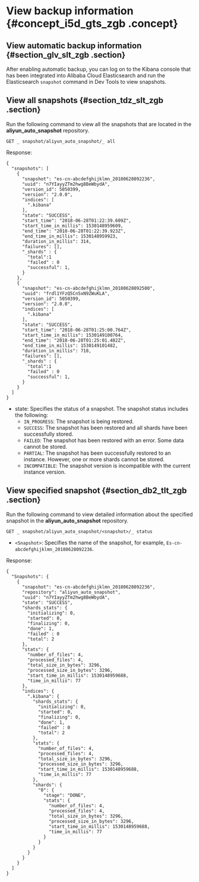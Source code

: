 # View backup information {#concept_i5d_gts_zgb .concept}

## View automatic backup information {#section_glv_slt_zgb .section}

After enabling automatic backup, you can log on to the Kibana console that has been integrated into Alibaba Cloud Elasticsearch and run the Elasticsearch `snapshot` command in Dev Tools to view snapshots.

## View all snapshots {#section_tdz_slt_zgb .section}

Run the following command to view all the snapshots that are located in the **aliyun\_auto\_snapshot** repository.

`GET _ snapshot/aliyun_auto_snapshot/_ all`

Response:

```
{
  "snapshots": [
    {
      "snapshot": "es-cn-abcdefghijklmn_20180628092236",
      "uuid": "n7YIayyZTm2hwg8BeWbydA",
      "version_id": 5050399,
      "version": "2.0.0",
      "indices": [
        ".kibana"
      ],
      "state": "SUCCESS",
      "start_time": "2018-06-28T01:22:39.609Z",
      "start_time_in_millis": 1530148959609,
      "end_time": "2018-06-28T01:22:39.923Z",
      "end_time_in_millis": 1530148959923,
      "duration_in_millis": 314,
      "failures": [],
      "_shards" : {
        "total":1
        "failed" : 0
        "successful": 1,
      }
    },
    {
      "snapshot": "es-cn-abcdefghijklmn_20180628092500",
      "uuid": "frdl1YFzQ5Cn5xN9ZWuKLA",
      "version_id": 5050399,
      "version": "2.0.0",
      "indices": [
        ".kibana"
      ],
      "state": "SUCCESS",
      "start_time": "2018-06-28T01:25:00.764Z",
      "start_time_in_millis": 1530149100764,
      "end_time": "2018-06-28T01:25:01.482Z",
      "end_time_in_millis": 1530149101482,
      "duration_in_millis": 718,
      "failures": [],
      "_shards" : {
        "total":1
        "failed" : 0
        "successful": 1,
      }
    }
  ]
}
```

-   state: Specifies the status of a snapshot. The snapshot status includes the following:
    -   `IN_PROGRESS`: The snapshot is being restored.
    -   `SUCCESS`: The snapshot has been restored and all shards have been successfully stored.
    -   `FAILED`: The snapshot has been restored with an error. Some data cannot be stored.
    -   `PARTIAL`: The snapshot has been successfully restored to an instance. However, one or more shards cannot be stored.
    -   `INCOMPATIBLE`: The snapshot version is incompatible with the current instance version.

## View specified snapshot {#section_db2_tlt_zgb .section}

Run the following command to view detailed information about the specified snapshot in the **aliyun\_auto\_snapshot** repository.

`GET _ snapshot/aliyun_auto_snapshot/<snapshot>/_ status`

-   `<Snapshot>`: Specifies the name of the snapshot, for example, `Es-cn-abcdefghijklmn_20180628092236`.

Response:

```
{
  "Snapshots": {
    {
      "snapshot": "es-cn-abcdefghijklmn_20180628092236",
      "repository": "aliyun_auto_snapshot",
      "uuid": "n7YIayyZTm2hwg8BeWbydA",
      "state": "SUCCESS",
      "shards_stats": {
        "initializing": 0,
        "started": 0,
        "finalizing": 0,
        "done": 1,
        "failed" : 0
        "total": 2
      },
      "stats": {
        "number_of_files": 4,
        "processed_files": 4,
        "total_size_in_bytes": 3296,
        "processed_size_in_bytes": 3296,
        "start_time_in_millis": 1530148959688,
        "time_in_millis": 77
      },
      "indices": {
        ".kibana": {
          "shards_stats": {
            "initializing": 0,
            "started": 0,
            "finalizing": 0,
            "done": 1,
            "failed" : 0
            "total": 2
          },
          "stats": {
            "number_of_files": 4,
            "processed_files": 4,
            "total_size_in_bytes": 3296,
            "processed_size_in_bytes": 3296,
            "start_time_in_millis": 1530148959688,
            "time_in_millis": 77
          },
          "shards": {
            "0": {
              "stage": "DONE",
              "stats": {
                "number_of_files": 4,
                "processed_files": 4,
                "total_size_in_bytes": 3296,
                "processed_size_in_bytes": 3296,
                "start_time_in_millis": 1530148959688,
                "time_in_millis": 77
              }
            }
          }
        }
      }
    }
  ]
}
```

